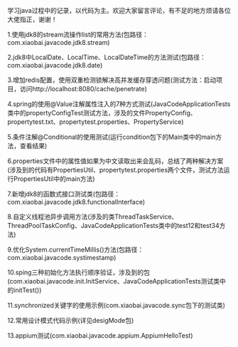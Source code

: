 学习java过程中的记录，以代码为主。欢迎大家留言评论，有不足的地方烦请各位大佬指正，谢谢！

1.使用jdk8的stream流操作list的常用方法(包路径：com.xiaobai.javacode.jdk8.stream)

2.jdk8中LocalDate、LocalTime、LocalDateTime的方法测试(包路径：com.xiaobai.javacode.jdk8.date)

3.增加redis配置，使用双重检测锁解决高并发缓存穿透问题(测试方法：启动项目，访问http://localhost:8080/cache/penetrate)

4.spring的使用@Value注解属性注入的7种方式测试(JavaCodeApplicationTests类中的propertyConfigTest测试方法，涉及的文件PropertyConfig、propertytest.txt、propertytest.properties、PropertyService)

5.条件注解@Conditional的使用测试(运行condition包下的Main类中的main方法，查看结果)

6.properties文件中的属性值如果为中文读取出来会乱码，总结了两种解决方案(涉及到的代码有PropertiesUtil、propertytest.properties两个文件，测试方法运行PropertiesUtil中的main方法)

7.新增jdk8的函数式接口测试类(包路径：com.xiaobai.javacode.jdk8.functionalInterface)

8.自定义线程池异步调用方法(涉及的类ThreadTaskService、ThreadPoolTaskConfig、JavaCodeApplicationTests类中的test12和test34方法)

9.优化System.currentTimeMillis()方法(包路径：com.xiaobai.javacode.systimestamp)

10.sping三种初始化方法执行顺序验证，涉及到的包(com.xiaobai.javacode.init.InitService、JavaCodeApplicationTests测试类中的initTest())

11.synchronized关键字的使用示例(com.xiaobai.javacode.sync包下的测试类)

12.常用设计模式代码示例(详见desigMode包)

13.appium测试(com.xiaobai.javacode.appium.AppiumHelloTest)